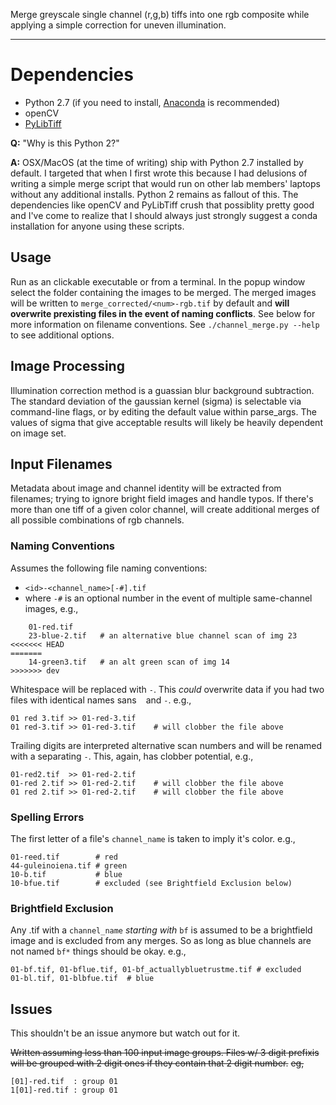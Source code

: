 Merge greyscale single channel (r,g,b) tiffs into one rgb composite while
applying a simple correction for uneven illumination. 

----
# Dependencies
- Python 2.7 (if you need to install, [Anaconda](https://www.anaconda.com/download/) is recommended)
- openCV
- [PyLibTiff](https://github.com/pearu/pylibtiff)

**Q:** "Why is this Python 2?"

**A:** OSX/MacOS (at the time of writing) ship with Python 2.7 installed by
default. I targeted that when I first wrote this because I had delusions of
writing a simple merge script that would run on other lab members' laptops
without any additional installs. Python 2 remains as fallout of this. The
dependencies like openCV and PyLibTiff crush that possiblity pretty good and
I've come to realize that I should always just strongly suggest a conda
installation for anyone using these scripts.

Usage
-----

Run as an clickable executable or from a terminal. In the popup window select
the folder containing the images to be merged. The merged images will be
written to `merge_corrected/<num>-rgb.tif` by default and **will overwrite
prexisting files in the event of naming conflicts**. See below for more
information on filename conventions. See `./channel_merge.py --help` to see
additional options. 

Image Processing
----------------

Illumination correction method is a guassian blur background subtraction. The
standard deviation of the gaussian kernel (sigma) is selectable via
command-line flags, or by editing the default value within parse_args. The
values of sigma that give acceptable results will likely be heavily dependent
on image set.

Input Filenames
---------------

Metadata about image and channel identity will be extracted from filenames;
trying to ignore bright field images and handle typos. If there's more than one
tiff of a given color channel, will create additional merges of all possible
combinations of rgb channels.

### Naming Conventions
Assumes the following file naming conventions: 
- `<id>-<channel_name>[-#].tif` 
- where `-#` is an optional number in the event of multiple same-channel images, e.g.,

```
    01-red.tif
    23-blue-2.tif   # an alternative blue channel scan of img 23
<<<<<<< HEAD
=======
	14-green3.tif   # an alt green scan of img 14
>>>>>>> dev
```

Whitespace will be replaced with `-`. This *could* overwrite data if you had two files with identical names sans ` ` and `-`. 
e.g.,

	01 red 3.tif >> 01-red-3.tif
	01 red-3.tif >> 01-red-3.tif    # will clobber the file above

Trailing digits are interpreted alternative scan numbers and will be renamed
with a separating `-`. This, again, has clobber potential,
e.g.,

	01-red2.tif  >> 01-red-2.tif
	01-red 2.tif >> 01-red-2.tif    # will clobber the file above
	01 red 2.tif >> 01-red-2.tif    # will clobber the file above

### Spelling Errors
The first letter of a file's `channel_name` is taken to imply it's color.
e.g.,

	01-reed.tif        # red
	44-guleinoiena.tif # green
	10-b.tif           # blue
	10-bfue.tif        # excluded (see Brightfield Exclusion below)

### Brightfield Exclusion
Any .tif with a `channel_name` *starting with* `bf` is assumed to be a brightfield image and is excluded from any merges. So as long as blue channels are not named `bf*` things should be okay.
e.g.,

	01-bf.tif, 01-bflue.tif, 01-bf_actuallybluetrustme.tif # excluded
	01-bl.tif, 01-blbfue.tif  # blue


Issues
------

This shouldn't be an issue anymore but watch out for it.

~~Written assuming less than 100 input image groups. Files w/ 3 digit prefixis
will be grouped with 2 digit ones if they contain that 2 digit number.~~
~~eg,~~

    [01]-red.tif  : group 01
    1[01]-red.tif : group 01


